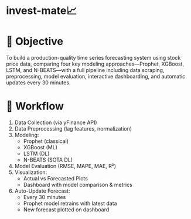 # invest-mate📈

# 📌 Objective

To build a production-quality time series forecasting system using stock price data, comparing four key modeling approaches—Prophet, XGBoost, LSTM, and N-BEATS—with a full pipeline including data scraping, preprocessing, model evaluation, interactive dashboarding, and automatic updates every 30 minutes.

# 🔁 Workflow

1. Data Collection (via yFinance API)
2. Data Preprocessing (lag features, normalization)
3. Modeling:
   - Prophet (classical)
   - XGBoost (ML)
   - LSTM (DL)
   - N-BEATS (SOTA DL)
4. Model Evaluation (RMSE, MAPE, MAE, R²)
5. Visualization:
   - Actual vs Forecasted Plots
   - Dashboard with model comparison & metrics
6. Auto-Update Forecast:
   - Every 30 minutes
   - Prophet model retrains with latest data
   - New forecast plotted on dashboard



